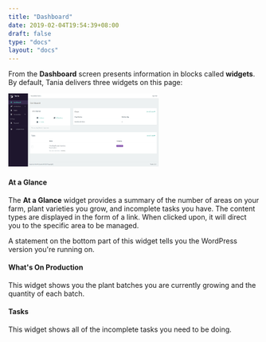 ```yaml
---
title: "Dashboard"
date: 2019-02-04T19:54:39+08:00
draft: false
type: "docs"
layout: "docs"
---
```


From the **Dashboard** screen presents information in blocks called **widgets**. By default, Tania delivers three widgets on this page:

<img src="/docs/dashboard.PNG" alt="Dashboard" style="width:60%;">

<div class="mt48">
	<h4 class="bolder">At a Glance</h4>	
	<p>
		The <strong>At a Glance</strong> widget provides a summary of the number of areas on your farm, plant varieties you grow, and incomplete tasks you have. The content types are displayed in the form of a link. When clicked upon, it will direct you to the specific area to be managed.
	</p>
	<p>
		A statement on the bottom part of this widget tells you the WordPress version you're running on.
	</p>
</div>

<div class="mt48">
	<h4 class="bolder">What's On Production</h4>
	<p>
		This widget shows you the plant batches you are currently growing and the quantity of each batch.
	</p>	
</div>

<div class="mt48">
	<h4 class="bolder">Tasks</h4>
	<p>
		This widget shows all of the incomplete tasks you need to be doing.
	</p>	
</div>
